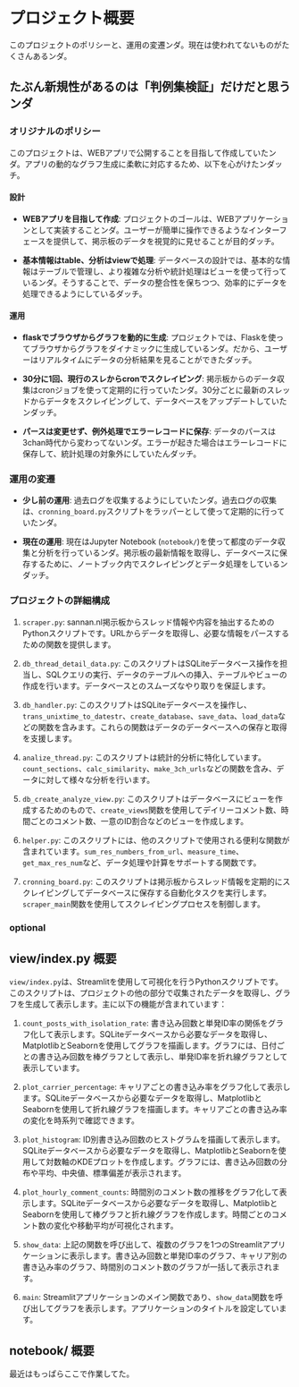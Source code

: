 # プロジェクト概要

このプロジェクトのポリシーと、運用の変遷ンダ。現在は使われてないものがたくさんあるンダ。

## たぶん新規性があるのは「判例集検証」だけだと思うンダ

### オリジナルのポリシー

このプロジェクトは、WEBアプリで公開することを目指して作成していたンダ。アプリの動的なグラフ生成に柔軟に対応するため、以下を心がけたンダッチ。

#### 設計

- **WEBアプリを目指して作成**: プロジェクトのゴールは、WEBアプリケーションとして実装することンダ。ユーザーが簡単に操作できるようなインターフェースを提供して、掲示板のデータを視覚的に見せることが目的ダッチ。

- **基本情報はtable、分析はviewで処理**: データベースの設計では、基本的な情報はテーブルで管理し、より複雑な分析や統計処理はビューを使って行っているンダ。そうすることで、データの整合性を保ちつつ、効率的にデータを処理できるようにしているダッチ。

#### 運用

- **flaskでブラウザからグラフを動的に生成**: プロジェクトでは、Flaskを使ってブラウザからグラフをダイナミックに生成しているンダ。だから、ユーザーはリアルタイムにデータの分析結果を見ることができたダッチ。

- **30分に1回、現行のスレからcronでスクレイピング**: 掲示板からのデータ収集はcronジョブを使って定期的に行っていたンダ。30分ごとに最新のスレッドからデータをスクレイピングして、データベースをアップデートしていたンダッチ。

- **パースは変更せず、例外処理でエラーレコードに保存**: データのパースは3chan時代から変わってないンダ。エラーが起きた場合はエラーレコードに保存して、統計処理の対象外にしていたんダッチ。

### 運用の変遷

- **少し前の運用**: 過去ログを収集するようにしていたンダ。過去ログの収集は、`cronning_board.py`スクリプトをラッパーとして使って定期的に行っていたンダ。

- **現在の運用**: 現在はJupyter Notebook (`notebook/`)を使って都度のデータ収集と分析を行っているンダ。掲示板の最新情報を取得し、データベースに保存するために、ノートブック内でスクレイピングとデータ処理をしているンダッチ。

### プロジェクトの詳細構成

1. `scraper.py`: sannan.nl掲示板からスレッド情報や内容を抽出するためのPythonスクリプトです。URLからデータを取得し、必要な情報をパースするための関数を提供します。

2. `db_thread_detail_data.py`: このスクリプトはSQLiteデータベース操作を担当し、SQLクエリの実行、データのテーブルへの挿入、テーブルやビューの作成を行います。データベースとのスムーズなやり取りを保証します。

3. `db_handler.py`: このスクリプトはSQLiteデータベースを操作し、`trans_unixtime_to_datestr`、`create_database`、`save_data`、`load_data`などの関数を含みます。これらの関数はデータのデータベースへの保存と取得を支援します。

4. `analize_thread.py`: このスクリプトは統計的分析に特化しています。`count_sections`、`calc_similarity`、`make_3ch_urls`などの関数を含み、データに対して様々な分析を行います。

5. `db_create_analyze_view.py`: このスクリプトはデータベースにビューを作成するためのもので、`create_views`関数を使用してデイリーコメント数、時間ごとのコメント数、一意のID割合などのビューを作成します。

6. `helper.py`: このスクリプトには、他のスクリプトで使用される便利な関数が含まれています。`sum_res_numbers_from_url`、`measure_time`、`get_max_res_num`など、データ処理や計算をサポートする関数です。

7. `cronning_board.py`: このスクリプトは掲示板からスレッド情報を定期的にスクレイピングしてデータベースに保存する自動化タスクを実行します。`scraper_main`関数を使用してスクレイピングプロセスを制御します。

### optional
## view/index.py 概要

`view/index.py`は、Streamlitを使用して可視化を行うPythonスクリプトです。このスクリプトは、プロジェクトの他の部分で収集されたデータを取得し、グラフを生成して表示します。主に以下の機能が含まれています：

1. `count_posts_with_isolation_rate`: 書き込み回数と単発ID率の関係をグラフ化して表示します。SQLiteデータベースから必要なデータを取得し、MatplotlibとSeabornを使用してグラフを描画します。グラフには、日付ごとの書き込み回数を棒グラフとして表示し、単発ID率を折れ線グラフとして表示しています。

2. `plot_carrier_percentage`: キャリアごとの書き込み率をグラフ化して表示します。SQLiteデータベースから必要なデータを取得し、MatplotlibとSeabornを使用して折れ線グラフを描画します。キャリアごとの書き込み率の変化を時系列で確認できます。

3. `plot_histogram`: ID別書き込み回数のヒストグラムを描画して表示します。SQLiteデータベースから必要なデータを取得し、MatplotlibとSeabornを使用して対数軸のKDEプロットを作成します。グラフには、書き込み回数の分布や平均、中央値、標準偏差が表示されます。

4. `plot_hourly_comment_counts`: 時間別のコメント数の推移をグラフ化して表示します。SQLiteデータベースから必要なデータを取得し、MatplotlibとSeabornを使用して棒グラフと折れ線グラフを作成します。時間ごとのコメント数の変化や移動平均が可視化されます。

5. `show_data`: 上記の関数を呼び出して、複数のグラフを1つのStreamlitアプリケーションに表示します。書き込み回数と単発ID率のグラフ、キャリア別の書き込み率のグラフ、時間別のコメント数のグラフが一括して表示されます。

6. `main`: Streamlitアプリケーションのメイン関数であり、`show_data`関数を呼び出してグラフを表示します。アプリケーションのタイトルを設定しています。

## notebook/ 概要
最近はもっぱらここで作業してた。
